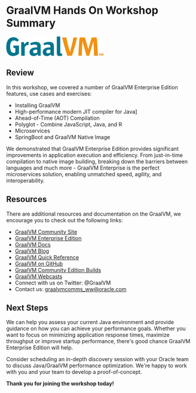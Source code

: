 # GraalVM Hands On Workshop Summary

![](../images/logo-coloured-50.png)

## Review

In this workshop, we covered a number of GraalVM Enterprise Edition features, use cases and exercises:

* Installing GraalVM
* High-performance modern JIT compiler for Java]
* Ahead-of-Time (AOT) Compilation
* Polyglot - Combine JavaScript, Java, and R
* Microservices
* SpringBoot and GraalVM Native Image

We demonstrated that GraalVM Enterprise Edition provides significant improvements in application execution and efficiency. From just-in-time compilation to native image building, breaking down the barriers between languages and much more - GraalVM Enterprise is the perfect microservices solution, enabling unmatched speed, agility, and interoperability.

## Resources

There are additional resources and documentation on the GraalVM, we encourage you to check out the following links:

* [GraalVM Community Site](https://www.graalvm.org/)
* [GraalVM Enterprise Edition](https://www.oracle.com/java/graalvm/)
* [GraalVM Docs](https://docs.oracle.com/en/graalvm/enterprise/21/)
* [GraalVM Blog](https://www.graalvm.org/blog/)
* [GraalVM Quick Reference](https://www.graalvm.org/uploads/1p/graalvm-quick-reference_a4.pdf)
* [GraalVM on GitHub](https://github.com/oracle/graal)
* [GraalVM Community Edition Builds](https://github.com/graalvm/graalvm-ce-builds/releases)
* [GraalVM Webcasts](https://www.oracle.com/graalvm/webcasts/)
* Connect with us on Twitter: @GraalVM
* Contact us: graalvmcomms_ww@oracle.com




## Next Steps

We can help you assess your current Java environment and provide guidance on how you can achieve your performance goals. Whether you want to focus on minimizing application response times, maximize throughput or improve startup performance, there's good chance GraalVM Enterprise Edition will help. 

Consider scheduling an in-depth discovery session with your Oracle team to discuss Java/GraalVM performance optimization. We're happy to work with you and your team to develop a proof-of-concept.


**Thank you for joining the workshop today!**

